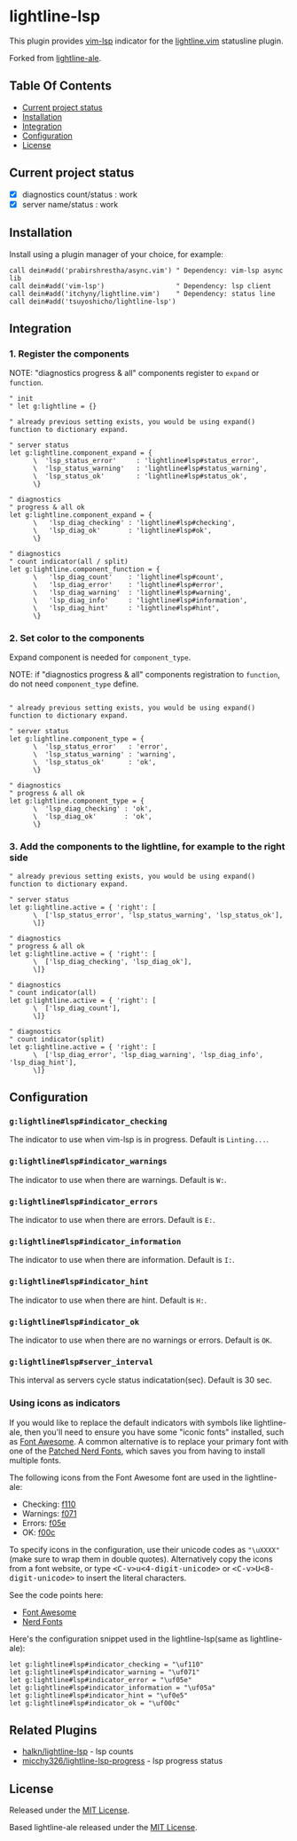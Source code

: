 # lightline-lsp

This plugin provides [vim-lsp](https://github.com/prabirshrestha/vim-lsp) indicator for the [lightline.vim](https://github.com/itchyny/lightline.vim) statusline plugin.

Forked from [lightline-ale](https://github.com/maximbaz/lightline-ale).

## Table Of Contents

- [Current project status](#current-project-status)
- [Installation](#installation)
- [Integration](#integration)
- [Configuration](#configuration)
- [License](#license)

## Current project status

- [x] diagnostics count/status : work
- [x] server name/status       : work

## Installation

Install using a plugin manager of your choice, for example:

```viml
call dein#add('prabirshrestha/async.vim') " Dependency: vim-lsp async lib
call dein#add('vim-lsp')                  " Dependency: lsp client
call dein#add('itchyny/lightline.vim')    " Dependency: status line
call dein#add('tsuyoshicho/lightline-lsp')
```

## Integration

### 1. Register the components

NOTE: "diagnostics progress & all" components register to `expand` or `function`.

```viml
" init
" let g:lightline = {}

" already previous setting exists, you would be using expand() function to dictionary expand.

" server status
let g:lightline.component_expand = {
      \  'lsp_status_error'     : 'lightline#lsp#status_error',
      \  'lsp_status_warning'   : 'lightline#lsp#status_warning',
      \  'lsp_status_ok'        : 'lightline#lsp#status_ok',
      \}

" diagnostics
" progress & all ok
let g:lightline.component_expand = {
      \   'lsp_diag_checking' : 'lightline#lsp#checking',
      \   'lsp_diag_ok'       : 'lightline#lsp#ok',
      \}

" diagnostics
" count indicator(all / split)
let g:lightline.component_function = {
      \   'lsp_diag_count'    : 'lightline#lsp#count',
      \   'lsp_diag_error'    : 'lightline#lsp#error',
      \   'lsp_diag_warning'  : 'lightline#lsp#warning',
      \   'lsp_diag_info'     : 'lightline#lsp#information',
      \   'lsp_diag_hint'     : 'lightline#lsp#hint',
      \}
```

### 2. Set color to the components

Expand component is needed for `component_type`.

NOTE: if "diagnostics progress & all" components registration to `function`, do not need `component_type` define.

```viml

" already previous setting exists, you would be using expand() function to dictionary expand.

" server status
let g:lightline.component_type = {
      \  'lsp_status_error'   : 'error',
      \  'lsp_status_warning' : 'warning',
      \  'lsp_status_ok'      : 'ok',
      \}

" diagnostics
" progress & all ok
let g:lightline.component_type = {
      \  'lsp_diag_checking' : 'ok',
      \  'lsp_diag_ok'       : 'ok',
      \}
```

### 3. Add the components to the lightline, for example to the right side

```viml
" already previous setting exists, you would be using expand() function to dictionary expand.

" server status
let g:lightline.active = { 'right': [
      \  ['lsp_status_error', 'lsp_status_warning', 'lsp_status_ok'],
      \]}

" diagnostics
" progress & all ok
let g:lightline.active = { 'right': [
      \  ['lsp_diag_checking', 'lsp_diag_ok'],
      \]}

" diagnostics
" count indicator(all)
let g:lightline.active = { 'right': [
      \  ['lsp_diag_count'],
      \]}

" diagnostics
" count indicator(split)
let g:lightline.active = { 'right': [
      \  ['lsp_diag_error', 'lsp_diag_warning', 'lsp_diag_info', 'lsp_diag_hint'],
      \]}
```

## Configuration

### `g:lightline#lsp#indicator_checking`

The indicator to use when vim-lsp is in progress. Default is `Linting...`.

### `g:lightline#lsp#indicator_warnings`

The indicator to use when there are warnings. Default is `W:`.

### `g:lightline#lsp#indicator_errors`

The indicator to use when there are errors. Default is `E:`.

### `g:lightline#lsp#indicator_information`

The indicator to use when there are information. Default is `I:`.

### `g:lightline#lsp#indicator_hint`

The indicator to use when there are hint. Default is `H:`.

### `g:lightline#lsp#indicator_ok`

The indicator to use when there are no warnings or errors. Default is `OK`.

### `g:lightline#lsp#server_interval`

This interval as servers cycle status indicatation(sec). Default is 30 sec.

### Using icons as indicators

If you would like to replace the default indicators with symbols like lightline-ale, then you'll need to ensure you have some "iconic fonts" installed, such as [Font Awesome](https://fontawesome.com). A common alternative is to replace your primary font with one of the [Patched Nerd Fonts](https://github.com/ryanoasis/nerd-fonts), which saves you from having to install multiple fonts.

The following icons from the Font Awesome font are used in the lightline-ale:

- Checking: [f110](https://fontawesome.com/icons/spinner)
- Warnings: [f071](https://fontawesome.com/icons/exclamation-triangle)
- Errors: [f05e](https://fontawesome.com/icons/ban)
- OK: [f00c](https://fontawesome.com/icons/check)

To specify icons in the configuration, use their unicode codes as `"\uXXXX"` (make sure to wrap them in double quotes). Alternatively copy the icons from a font website, or type <kbd>\<C-v\>u\<4-digit-unicode\></kbd> or <kbd>\<C-v\>U\<8-digit-unicode\></kbd> to insert the literal characters.

See the code points here:

- [Font Awesome](https://fontawesome.com/icons)
- [Nerd Fonts](https://github.com/ryanoasis/nerd-fonts#glyph-sets)

Here's the configuration snippet used in the lightline-lsp(same as lightline-ale):

```viml
let g:lightline#lsp#indicator_checking = "\uf110"
let g:lightline#lsp#indicator_warning = "\uf071"
let g:lightline#lsp#indicator_error = "\uf05e"
let g:lightline#lsp#indicator_information = "\uf05a"
let g:lightline#lsp#indicator_hint = "\uf0e5"
let g:lightline#lsp#indicator_ok = "\uf00c"
```

## Related Plugins

- [halkn/lightline-lsp](https://github.com/halkn/lightline-lsp) - lsp counts
- [micchy326/lightline-lsp-progress](https://github.com/micchy326/lightline-lsp-progress) - lsp progress status

## License

Released under the [MIT License](LICENSE).

Based lightline-ale released under the [MIT License](LICENSE-lightline-ale).
